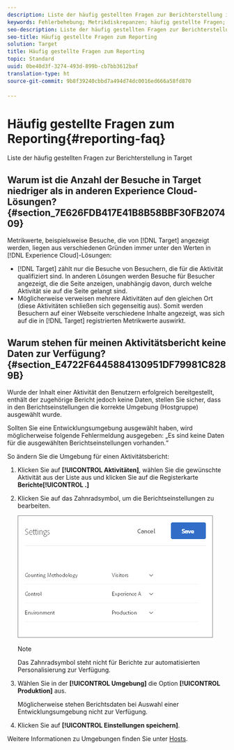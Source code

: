 ```yaml
---
description: Liste der häufig gestellten Fragen zur Berichterstellung in Target
keywords: Fehlerbehebung; Metrikdiskrepanzen; häufig gestellte Fragen; Berichte
seo-description: Liste der häufig gestellten Fragen zur Berichterstellung in Target
seo-title: Häufig gestellte Fragen zum Reporting
solution: Target
title: Häufig gestellte Fragen zum Reporting
topic: Standard
uuid: 0be40d3f-3274-493d-899b-cb7bb3612baf
translation-type: ht
source-git-commit: 9b8f39240cbbd7a494d74dc0016ed666a58fd870

---
```



# Häufig gestellte Fragen zum Reporting{#reporting-faq}

Liste der häufig gestellten Fragen zur Berichterstellung in Target

## Warum ist die Anzahl der Besuche in Target niedriger als in anderen Experience Cloud-Lösungen? {#section_7E626FDB417E41B8B58BBF30FB207409}

Metrikwerte, beispielsweise Besuche, die von [!DNL Target] angezeigt werden, liegen aus verschiedenen Gründen immer unter den Werten in [!DNL Experience Cloud]-Lösungen:

* [!DNL Target] zählt nur die Besuche von Besuchern, die für die Aktivität qualifiziert sind. In anderen Lösungen werden Besuche für Besucher angezeigt, die die Seite anzeigen, unabhängig davon, durch welche Aktivität sie auf die Seite gelangt sind.
* Möglicherweise verweisen mehrere Aktivitäten auf den gleichen Ort (diese Aktivitäten schließen sich gegenseitig aus). Somit werden Besuchern auf einer Webseite verschiedene Inhalte angezeigt, was sich auf die in [!DNL Target] registrierten Metrikwerte auswirkt.

## Warum stehen für meinen Aktivitätsbericht keine Daten zur Verfügung? {#section_E4722F6445884130951DF79981C8289B}

Wurde der Inhalt einer Aktivität den Benutzern erfolgreich bereitgestellt, enthält der zugehörige Bericht jedoch keine Daten, stellen Sie sicher, dass in den Berichtseinstellungen die korrekte Umgebung (Hostgruppe) ausgewählt wurde.

Sollten Sie eine Entwicklungsumgebung ausgewählt haben, wird möglicherweise folgende Fehlermeldung ausgegeben: „Es sind keine Daten für die ausgewählten Berichtseinstellungen vorhanden.“

So ändern Sie die Umgebung für einen Aktivitätsbericht:

1. Klicken Sie auf **[!UICONTROL Aktivitäten]**, wählen Sie die gewünschte Aktivität aus der Liste aus und klicken Sie auf die Registerkarte **Berichte[!UICONTROL .]**
1. Klicken Sie auf das Zahnradsymbol, um die Berichtseinstellungen zu bearbeiten.

   ![](assets/ab_settings_dialog.png)

   >[!NOTE]
   >
   >Das Zahnradsymbol steht nicht für Berichte zur automatisierten Personalisierung zur Verfügung.

1. Wählen Sie in der **[!UICONTROL Umgebung]** die Option **[!UICONTROL Produktion]** aus.

   Möglicherweise stehen Berichtsdaten bei Auswahl einer Entwicklungsumgebung nicht zur Verfügung.

1. Klicken Sie auf **[!UICONTROL Einstellungen speichern]**.

Weitere Informationen zu Umgebungen finden Sie unter [Hosts](../administrating-target/hosts.md#concept_516BB01EBFBD4449AB03940D31AEB66E).

